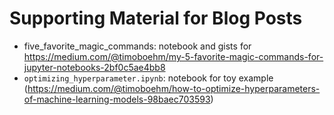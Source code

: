 # Supporting Material for Blog Posts

- five_favorite_magic_commands: notebook and gists for https://medium.com/@timoboehm/my-5-favorite-magic-commands-for-jupyter-notebooks-2bf0c5ae4bb8
- ```optimizing_hyperparameter.ipynb```: notebook for toy example (https://medium.com/@timoboehm/how-to-optimize-hyperparameters-of-machine-learning-models-98baec703593)
